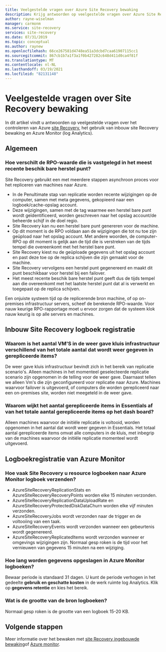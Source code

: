 ```yaml
---
title: Veelgestelde vragen over Azure Site Recovery bewaking
description: Krijg antwoorden op veelgestelde vragen over Azure Site Recovery bewaking, met behulp van ingebouwde bewaking en Azure Monitor (Log Analytics)
author: rayne-wiselman
manager: carmonm
ms.service: site-recovery
services: site-recovery
ms.date: 07/31/2019
ms.topic: conceptual
ms.author: raynew
ms.openlocfilehash: 66ce267581d4748ea51a3dcbd7caa61907115cc1
ms.sourcegitcommit: 867cb1b7a1f3a1f0b427282c648d411d0ca4f81f
ms.translationtype: MT
ms.contentlocale: nl-NL
ms.lasthandoff: 03/19/2021
ms.locfileid: "82131148"
---
```

# <a name="common-questions-about-site-recovery-monitoring"></a>Veelgestelde vragen over Site Recovery bewaking

In dit artikel vindt u antwoorden op veelgestelde vragen over het controleren van Azure [site Recovery](site-recovery-overview.md), het gebruik van inbouw site Recovery bewaking en Azure Monitor (log Analytics).

## <a name="general"></a>Algemeen

### <a name="how-is-the-rpo-value-logged-different-from-the-latest-available-recovery-point"></a>Hoe verschilt de RPO-waarde die is vastgelegd in het meest recente beschik bare herstel punt?

Site Recovery gebruikt een met meerdere stappen asynchroon proces voor het repliceren van machines naar Azure.

- In de Penultimate stap van replicatie worden recente wijzigingen op de computer, samen met meta gegevens, gekopieerd naar een logboek/cache-opslag account.
- Deze wijzigingen, samen met de tag waarmee een herstel bare punt wordt geïdentificeerd, worden geschreven naar het opslag account/de beheerde schijf in de doel regio.
- Site Recovery kan nu een herstel bare punt genereren voor de machine.
- Op dit moment is de RPO voldaan aan de wijzigingen die tot nu toe zijn geüpload naar het opslag account. Met andere woorden, de computer-RPO op dit moment is gelijk aan de tijd die is verstreken van de tijds tempel die overeenkomt met het herstel bare punt.
- Site Recovery kiest nu de geüploade gegevens uit het opslag account en past deze toe op de replica schijven die zijn gemaakt voor de machine.
- Site Recovery vervolgens een herstel punt gegenereerd en maakt dit punt beschikbaar voor herstel bij een failover.
- Het meest recente beschik bare herstel punt geeft dus de tijds tempel aan die overeenkomt met het laatste herstel punt dat al is verwerkt en toegepast op de replica schijven.


Een onjuiste systeem tijd op de replicerende bron machine, of op on-premises infrastructuur servers, scheef de berekende RPO-waarde. Voor nauw keurige RPO-rapportage moet u ervoor zorgen dat de systeem klok nauw keurig is op alle servers en machines.



## <a name="inbuilt-site-recovery-logging"></a>Inbouw Site Recovery logboek registratie


### <a name="why-is-the-vm-count-in-the-vault-infrastructure-view-different-from-the-total-count-shown-in-replicated-items"></a>Waarom is het aantal VM'S in de weer gave kluis infrastructuur verschillend van het totale aantal dat wordt weer gegeven in gerepliceerde items?

De weer gave kluis infrastructuur bevindt zich in het bereik van replicatie scenario's. Alleen machines in het momenteel geselecteerde replicatie scenario zijn opgenomen in de telling voor de weer gave. Daarnaast tellen we alleen Vm's die zijn geconfigureerd voor replicatie naar Azure. Machines waarvoor failover is uitgevoerd, of computers die worden gerepliceerd naar een on-premises site, worden niet meegeteld in de weer gave.

### <a name="why-is-the-count-of-replicated-items-in-essentials-different-from-the-total-count-of-replicated-items-on-the-dashboard"></a>Waarom wijkt het aantal gerepliceerde items in Essentials af van het totale aantal gerepliceerde items op het dash board?

Alleen machines waarvoor de initiële replicatie is voltooid, worden opgenomen in het aantal dat wordt weer gegeven in Essentials. Het totaal aantal gerepliceerde items omvat alle computers in de kluis, met inbegrip van de machines waarvoor de initiële replicatie momenteel wordt uitgevoerd.

## <a name="azure-monitor-logging"></a>Logboekregistratie van Azure Monitor


### <a name="how-often-does-site-recovery-send-resource-logs-to-azure-monitor-log"></a>Hoe vaak Site Recovery u resource logboeken naar Azure Monitor logboek verzenden? 

- AzureSiteRecoveryReplicationStats en AzureSiteRecoveryRecoveryPoints worden elke 15 minuten verzonden.  
- AzureSiteRecoveryReplicationDataUploadRate en AzureSiteRecoveryProtectedDiskDataChurn worden elke vijf minuten verzonden. 
- AzureSiteRecoveryJobs wordt verzonden naar de trigger en de voltooiing van een taak.
- AzureSiteRecoveryEvents wordt verzonden wanneer een gebeurtenis wordt gegenereerd. 
- AzureSiteRecoveryReplicatedItems wordt verzonden wanneer er omgevings wijzigingen zijn. Normaal gesp roken is de tijd voor het vernieuwen van gegevens 15 minuten na een wijziging. 

### <a name="how-long-is-data-kept-in-azure-monitor-logs"></a>Hoe lang worden gegevens opgeslagen in Azure Monitor logboeken? 

Bewaar periode is standaard 31 dagen. U kunt de periode verhogen in het gedeelte **gebruik en geschatte kosten** in de werk ruimte log Analytics. Klik op **gegevens retentie** en kies het bereik.

### <a name="whats-the-size-of-the-resource-logs"></a>Wat is de grootte van de bron logboeken? 

Normaal gesp roken is de grootte van een logboek 15-20 KB. 


## <a name="next-steps"></a>Volgende stappen

Meer informatie over het bewaken met [site Recovery ingebouwde bewaking](site-recovery-monitor-and-troubleshoot.md)of [Azure monitor](monitor-log-analytics.md).


